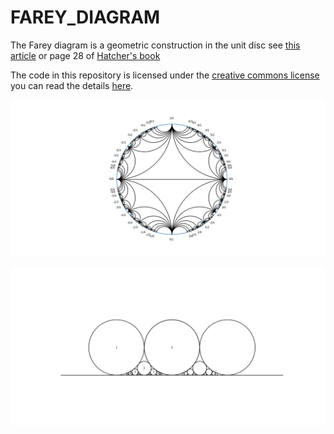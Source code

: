 # FAREY_DIAGRAM

The Farey diagram is a geometric construction 
in the unit disc see
[this article](https://jonathanlove.info/teaching/23-NT/walsh.pdf)
or page 28 of [Hatcher's book](https://pi.math.cornell.edu/~hatcher/TN/TNpage.html)

The code in this repository is licensed under the [creative commons license](https://creativecommons.org/licenses/by-sa/4.0/) you can read the details [here](https://github.com/santisoler/cc-licenses/blob/main/LICENSE).

![farey](./farey_diagram.png)

![ford circles](./ford_circles.png)
